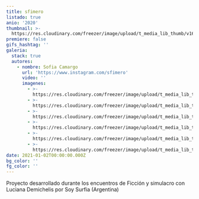 ```yaml
---
title: sfimero
listado: true
anio: '2020'
thumbnail: >-
  https://res.cloudinary.com/freezer/image/upload/t_media_lib_thumb/v1609616985/2021/1_2_sqejdn.jpg
premiere: false
gifs_hashtag: ''
galeria:
  stack: true
  autores:
    - nombre: Sofia Camargo
      url: 'https://www.instagram.com/sfimero'
      video: ''
      imagenes:
        - >-
          https://res.cloudinary.com/freezer/image/upload/t_media_lib_thumb/v1609616985/2021/1_2_sqejdn.jpg
        - >-
          https://res.cloudinary.com/freezer/image/upload/t_media_lib_thumb/v1609617788/2021/abuel__am0yqd.jpg
        - >-
          https://res.cloudinary.com/freezer/image/upload/t_media_lib_thumb/v1609617683/2021/2__rceuvg.jpg
        - >-
          https://res.cloudinary.com/freezer/image/upload/t_media_lib_thumb/v1609617573/2021/1_2_ndmbph.jpg
        - >-
          https://res.cloudinary.com/freezer/image/upload/t_media_lib_thumb/v1609617713/2021/_DSC7762_1___tn3nol.jpg
        - >-
          https://res.cloudinary.com/freezer/image/upload/t_media_lib_thumb/v1609617780/2021/DSC_7361__utdie3.jpg
date: 2021-01-02T00:00:00.000Z
bg_color: ''
fg_color: ''
---
```


Proyecto desarrollado durante los encuentros de Ficción y simulacro con Luciana Demichelis por Soy Surfia (Argentina)
